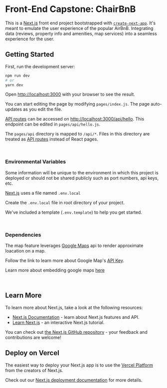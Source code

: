 # Front-End Capstone: ChairBnB

This is a [Next.js](https://nextjs.org/) front end project bootstrapped with [`create-next-app`](https://github.com/vercel/next.js/tree/canary/packages/create-next-app). It's meant to emulate the user experience of the popular AirBnB. Integrating data (reviews, property info and amenities, map services) into a seamless experience for the user.

## Getting Started

First, run the development server:

```bash
npm run dev
# or
yarn dev
```

Open [http://localhost:3000](http://localhost:3000) with your browser to see the result.

You can start editing the page by modifying `pages/index.js`. The page auto-updates as you edit the file.

[API routes](https://nextjs.org/docs/api-routes/introduction) can be accessed on [http://localhost:3000/api/hello](http://localhost:3000/api/hello). This endpoint can be edited in `pages/api/hello.js`.

The `pages/api` directory is mapped to `/api/*`. Files in this directory are treated as [API routes](https://nextjs.org/docs/api-routes/introduction) instead of React pages.

<br>

### Environmental Variables

Some information will be unique to the environment in which this project is deployed or should not be shared publicly such as port numbers, api keys, etc.

[Next.js](https://nextjs.org/) uses a file named `.env.local`

Create the `.env.local` file in root directory of your project.

We've included a template (`.env.template`) to help you get started.

<br>

### Dependencies

The map feature leverages [Google Maps](https://developers.google.com/maps) api to render approximate loacation on a map.

Follow the link to learn more about Google Map's [API Key](https://developers.google.com/maps/documentation/embed/get-api-key).

Learn more about embedding google maps [here](https://developers.google.com/maps/documentation/embed/embedding-map)

<br>

## Learn More

To learn more about Next.js, take a look at the following resources:

- [Next.js Documentation](https://nextjs.org/docs) - learn about Next.js features and API.
- [Learn Next.js](https://nextjs.org/learn) - an interactive Next.js tutorial.

You can check out [the Next.js GitHub repository](https://github.com/vercel/next.js/) - your feedback and contributions are welcome!

## Deploy on Vercel

The easiest way to deploy your Next.js app is to use the [Vercel Platform](https://vercel.com/new?utm_medium=default-template&filter=next.js&utm_source=create-next-app&utm_campaign=create-next-app-readme) from the creators of Next.js.

Check out our [Next.js deployment documentation](https://nextjs.org/docs/deployment) for more details.
